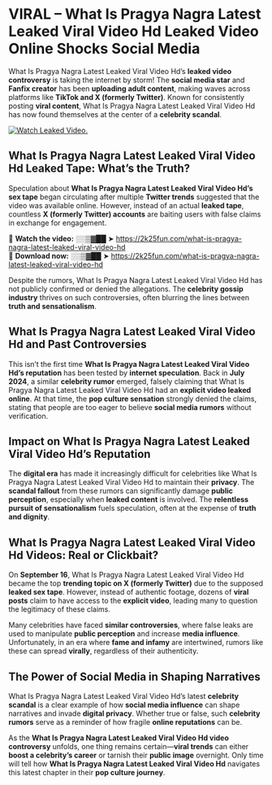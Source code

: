 # VIRAL – What Is Pragya Nagra Latest Leaked Viral Video Hd Leaked Video Online Shocks Social Media 

What Is Pragya Nagra Latest Leaked Viral Video Hd’s **leaked video controversy** is taking the internet by storm! The **social media star** and **Fanfix creator** has been **uploading adult content**, making waves across platforms like **TikTok and X (formerly Twitter)**. Known for consistently posting **viral content**, What Is Pragya Nagra Latest Leaked Viral Video Hd has now found themselves at the center of a **celebrity scandal**.  

[![Watch Leaked Video.](https://miro.medium.com/v2/resize:fit:828/format:webp/1*cilzJN44JGOrTw9NJCrNHA.gif "Watch Leaked Video")](https://2k25fun.com/what-is-pragya-nagra-latest-leaked-viral-video-hd)

## **What Is Pragya Nagra Latest Leaked Viral Video Hd Leaked Tape: What’s the Truth?**  
Speculation about **What Is Pragya Nagra Latest Leaked Viral Video Hd’s sex tape** began circulating after multiple **Twitter trends** suggested that the video was available online. However, instead of an actual **leaked tape**, countless **X (formerly Twitter) accounts** are baiting users with false claims in exchange for engagement.  

🔹 **Watch the video:** ░░▒▓██ ➤ https://2k25fun.com/what-is-pragya-nagra-latest-leaked-viral-video-hd  
🔹 **Download now:** ░░▒▓██ ➤ https://2k25fun.com/what-is-pragya-nagra-latest-leaked-viral-video-hd  

Despite the rumors, What Is Pragya Nagra Latest Leaked Viral Video Hd has not publicly confirmed or denied the allegations. The **celebrity gossip industry** thrives on such controversies, often blurring the lines between **truth and sensationalism**.  

## **What Is Pragya Nagra Latest Leaked Viral Video Hd and Past Controversies**  
This isn’t the first time **What Is Pragya Nagra Latest Leaked Viral Video Hd’s reputation** has been tested by **internet speculation**. Back in **July 2024**, a similar **celebrity rumor** emerged, falsely claiming that What Is Pragya Nagra Latest Leaked Viral Video Hd had an **explicit video leaked online**. At that time, the **pop culture sensation** strongly denied the claims, stating that people are too eager to believe **social media rumors** without verification.  

## **Impact on What Is Pragya Nagra Latest Leaked Viral Video Hd’s Reputation**  
The **digital era** has made it increasingly difficult for celebrities like What Is Pragya Nagra Latest Leaked Viral Video Hd to maintain their **privacy**. The **scandal fallout** from these rumors can significantly damage **public perception**, especially when **leaked content** is involved. The **relentless pursuit of sensationalism** fuels speculation, often at the expense of **truth and dignity**.  

## **What Is Pragya Nagra Latest Leaked Viral Video Hd Videos: Real or Clickbait?**  
On **September 16**, What Is Pragya Nagra Latest Leaked Viral Video Hd became the top **trending topic on X (formerly Twitter)** due to the supposed **leaked sex tape**. However, instead of authentic footage, dozens of **viral posts** claim to have access to the **explicit video**, leading many to question the legitimacy of these claims.  

Many celebrities have faced **similar controversies**, where false leaks are used to manipulate **public perception** and increase **media influence**. Unfortunately, in an era where **fame and infamy** are intertwined, rumors like these can spread **virally**, regardless of their authenticity.  

## **The Power of Social Media in Shaping Narratives**  
What Is Pragya Nagra Latest Leaked Viral Video Hd’s latest **celebrity scandal** is a clear example of how **social media influence** can shape narratives and invade **digital privacy**. Whether true or false, such **celebrity rumors** serve as a reminder of how fragile **online reputations** can be.  

As the **What Is Pragya Nagra Latest Leaked Viral Video Hd video controversy** unfolds, one thing remains certain—**viral trends** can either **boost a celebrity’s career** or tarnish their **public image** overnight. Only time will tell how **What Is Pragya Nagra Latest Leaked Viral Video Hd** navigates this latest chapter in their **pop culture journey**. 
